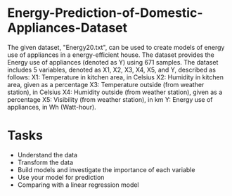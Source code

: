# Energy-Prediction-of-Domestic-Appliances-Dataset

The given dataset, "Energy20.txt", can be used to create models of energy use of appliances in a energy-efficient house. The dataset provides the Energy use of appliances (denoted as Y) using 671 samples. The dataset includes 5 variables, denoted as X1, X2, X3, X4, X5, and Y, described as follows: X1: Temperature in kitchen area, in Celsius X2: Humidity in kitchen area, given as a percentage X3: Temperature outside (from weather station), in Celsius X4: Humidity outside (from weather station), given as a percentage X5: Visibility (from weather station), in km Y: Energy use of appliances, in Wh (Watt-hour).

# Tasks

- Understand the data
- Transform the data
- Build models and investigate the importance of each variable
- Use your model for prediction
- Comparing with a linear regression model
